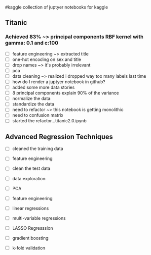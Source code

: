 #kaggle
collection of juptyer notebooks for kaggle
## Titanic
### Achieved 83% ~> principal components RBF kernel with gamma: 0.1 and c:100
- [ ] feature engineering ~> extracted title
- [ ] one-hot encoding on sex and title
- [ ] drop names ~> it's probably irrelevant
- [ ] pca
- [ ] data cleaning ~> realized i dropped way too many labels last time
- [ ] how do I render a juptyer notebook in github?
- [ ] added some more data stories
- [ ] 8 principal components explain 90% of the variance
- [ ] normalize the data
- [ ] standardize the data
- [ ] need to refactor ~> this notebook is getting monolithic
- [ ] need to confusion matrix
- [ ] started the refactor...titanic2.0.ipynb

## Advanced Regression Techniques
- [ ] cleaned the training data
- [ ] feature engineering
- [ ] clean the test data
- [ ] data exploration
- [ ] PCA
- [ ] feature engineering
- [ ] linear regressions
- [ ] multi-variable regressions
- [ ] LASSO Regresssion
- [ ] gradient boosting
- [ ] k-fold validation

